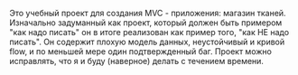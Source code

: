 Это учебный проект для создания MVC - приложения: магазин тканей. Изначально задуманный как проект, который должен быть примером "как надо писать" он в итоге реализован как пример того, "как НЕ надо писать". Он содержит плохую модель данных, неустойчивый и кривой flow, и по меньшей мере один подтвержденный баг. Проект можно исправлять, что я и буду (наверное) делать с течением времени.